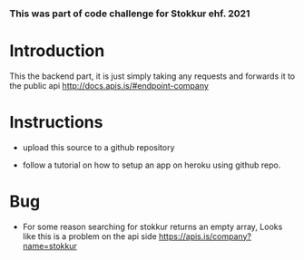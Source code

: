 ### This was part of code challenge for Stokkur ehf. 2021
# Introduction

This the backend part, it is just simply taking any requests and forwards it to the public api http://docs.apis.is/#endpoint-company

# Instructions

- upload this source to a github repository

- follow a tutorial on how to setup an app on heroku using github repo.


# Bug
- For some reason searching for stokkur returns an empty array, Looks like this is a problem on the api side
https://apis.is/company?name=stokkur
